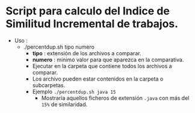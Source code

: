 # Script para calculo del Indice de Similitud Incremental de trabajos.

- Uso :
	- ./percentdup.sh tipo numero
		- **tipo** : extensión de los archivos a comparar.
		- **numero** : mínimo valor para que aparezca en la comparativa.
		- Ejecutar en la carpeta que contiene todos los archivos a comparar.
		- Los archivo pueden estar contenidos en la carpeta o subcarpetas.
		- Ejemplo `./percentdup.sh java 15`
			- Mostraría aquellos ficheros de extensión `.java` con más  del `15%` de similaridad.
